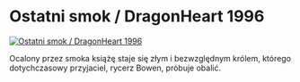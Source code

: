 Ostatni smok / DragonHeart 1996 
=============
[![Ostatni smok / DragonHeart 1996 ](http://vidos.pl/images/player.gif)](http://vidos.pl/ostatni-smok-dragonheart-1996)

 Ocalony przez smoka książę staje się złym i bezwzględnym królem, którego dotychczasowy przyjaciel, rycerz Bowen, próbuje obalić.
